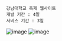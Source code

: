     강남대학교 축제 웹사이트
    개발 기간 : 4일
    서비스 기간 : 3일
    
![image](https://user-images.githubusercontent.com/19422885/166610746-0e4064b0-4964-4b4f-ba55-d08a3ee05fde.png)
![image](https://user-images.githubusercontent.com/19422885/166610761-38e96a43-1d00-45f9-a86f-a3f856426628.png)

    
    

